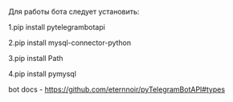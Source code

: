 Для работы бота следует установить:

1.pip install pytelegrambotapi

2.pip install mysql-connector-python

3.pip install Path

4.pip install pymysql

bot docs - https://github.com/eternnoir/pyTelegramBotAPI#types